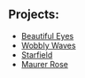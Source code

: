## Projects:
   * [Beautiful Eyes](beautiful-eyes/index.html)
   * [Wobbly Waves](wobbly-waves/index.html)
   * [Starfield](star-field/index.html)
   * [Maurer Rose](maurer-rose/index.html)

